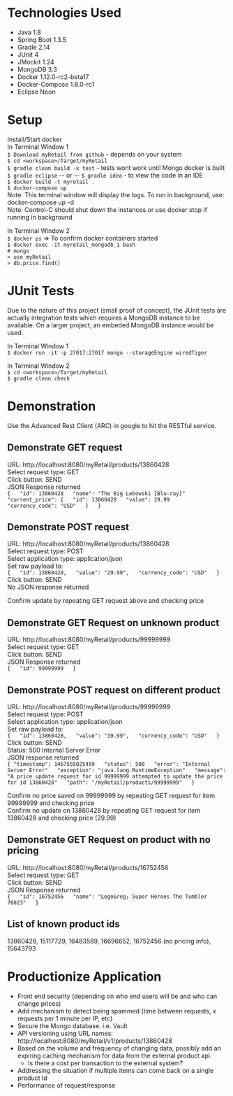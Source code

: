 Technologies Used
=================
* Java 1.8
* Spring Boot 1.3.5
* Gradle 2.14
* JUnit 4
* JMockit 1.24
* MongoDB 3.3
* Docker 1.12.0-rc2-beta17
* Docker-Compose 1.8.0-rc1
* Eclipse Neon


Setup
=====
Install/Start docker  
In Terminal Window 1  
`$ Download myRetail from github` - depends on your system  
`$ cd <workspace>/Target/myRetail`  
`$ gradle clean build -x test` - tests wont work until Mongo docker is built  
`$ gradle eclipse` -- or -- `$ gradle idea` - to view the code in an IDE  
`$ docker build -t myretail .`  
`$ docker-compose up`  
Note: This terminal window will display the logs. To run in background, use: docker-compose up -d  
Note: Control-C should shut down the instances or use docker stop if running in background  

In Terminal Window 2  
`$ docker ps` 	=> To confirm docker containers started  
`$ docker exec -it myretail_mongodb_1 bash`  
`# mongo`  
`> use myRetail`  
`> db.price.find()`  


JUnit Tests
===========
Due to the nature of this project (small proof of concept), the JUnit tests are actually integration tests which requires a MongoDB instance to be available. On a larger project, an embeded MongoDB instance would be used.  

In Terminal Window 1  
`$ docker run -it -p 27017:27017 mongo --storageEngine wiredTiger`  

In Terminal Window 2  
`$ cd <workspace>/Target/myRetail`  
`$ gradle clean check`  
 

Demonstration
=============
Use the Advanced Rest Client (ARC) in google to hit the RESTful service.  

Demonstrate GET request
-----------------------
URL: http://localhost:8080/myRetail/products/13860428  
Select request type: GET  
Click button: SEND  
JSON Response returned  
`{  
	"id": 13860428  
	"name": "The Big Lebowski [Blu-ray]"  
	"current_price": {  
		"id": 13860428  
		"value": 29.99  
		"currency_code": "USD"  
	}  
}`  

Demonstrate POST request
------------------------
URL: http://localhost:8080/myRetail/products/13860428  
Select request type: POST  
Select application type: application/json  
Set raw payload to:  
`{  
	"id": 13860428,  
	"value": "29.99",  
	"currency_code": "USD"  
}`  
Click button: SEND  
No JSON response returned  

Confirm update by repeating GET request above and checking price  

Demonstrate GET Request on unknown product
------------------------------------------
URL: http://localhost:8080/myRetail/products/99999999  
Select request type: GET  
Click button: SEND  
JSON Response returned  
`{  
	"id": 99999999  
}`  

Demonstrate POST request on different product
---------------------------------------------
URL: http://localhost:8080/myRetail/products/99999999  
Select request type: POST  
Select application type: application/json  
Set raw payload to:  
`{  
	"id": 13860428,  
	"value": "39.99",  
	"currency_code": "USD"  
}`  
Click button: SEND  
Status: 500 Internal Server Error  
JSON response returned  
`{
	"timestamp": 1467555025459  
	"status": 500  
	"error": "Internal Server Error"  
	"exception": "java.lang.RuntimeException"  
	"message": "A price update request for id 99999999 attempted to update the price for id 13860428"  
	"path": "/myRetail/products/99999999"  
}`  

Confirm no price saved on 99999999 by repeating GET request for item 99999999 and checking price  
Confirm no update on 13860428 by repeating GET request for item 13860428 and checking price (29.99)  

Demonstrate GET Request on product with no pricing
--------------------------------------------------
URL: http://localhost:8080/myRetail/products/16752456  
Select request type: GET  
Click button: SEND  
JSON Response returned  
`{  
	"id": 16752456  
	"name": "Lego&reg; Super Heroes The Tumbler 76023"  
}`  

List of known product ids
-------------------------
13860428, 15117729, 16483589, 16696652, 16752456 (no pricing info), 15643793  


Productionize Application
=========================
* Front end security (depending on who end users will be and who can change prices)  
* Add mechanism to detect being spammed (time between requests, x requests per 1 minute per IP, etc)  
* Secure the Mongo database.  i.e. Vault  
* API versioning using URL names: http://localhost:8080/myRetail/v1/products/13860428  
* Based on the volume and frequency of changing data, possibly add an expiring caching mechanism for data from the external product api.  
  * Is there a cost per transaction to the external system?  
* Addressing the situation if multiple items can come back on a single product Id  
* Performance of request/response  
